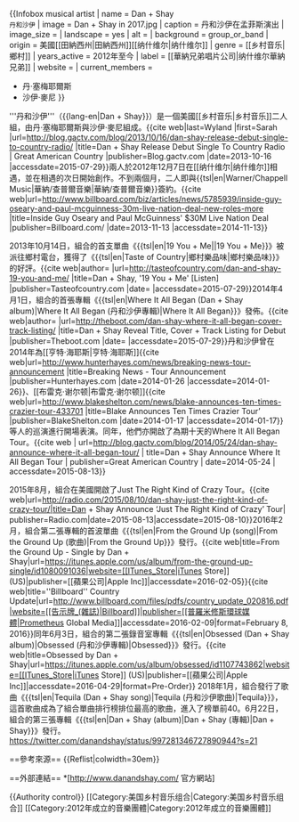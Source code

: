 {{Infobox musical artist
| name            = Dan + Shay<br><small>丹和沙伊</small>
| image           = Dan + Shay in 2017.jpg
| caption         = 丹和沙伊在孟菲斯演出
| image_size      = 
| landscape       = yes
| alt             = 
| background      = group_or_band
| origin          = 美國[[田納西州|田納西州]][[纳什维尔|纳什维尔]]
| genre           = [[乡村音乐|鄉村]]
| years_active    = 2012年至今
| label           = [[華納兄弟唱片公司|纳什维尔華納兄弟]]
| website         = 
| current_members = 
* 丹·塞梅耶爾斯
* 沙伊·麥尼
}}

'''丹和沙伊'''（{{lang-en|Dan + Shay}}）是一個美國[[乡村音乐|乡村音乐]]二人組，由丹·塞梅耶爾斯與沙伊·麥尼組成。<ref>{{cite web|last=Wyland |first=Sarah |url=http://blog.gactv.com/blog/2013/10/16/dan-shay-release-debut-single-to-country-radio/ |title=Dan + Shay Release Debut Single To Country Radio | Great American Country |publisher=Blog.gactv.com |date=2013-10-16 |accessdate=2015-07-29}}</ref>兩人於2012年12月7日在[[纳什维尔|纳什维尔]]相遇，並在相遇的次日開始創作。不到兩個月，二人即與{{tsl|en|Warner/Chappell Music|華納/查普爾音樂|華納/查普爾音樂}}簽約。<ref>{{cite web|url=http://www.billboard.com/biz/articles/news/5785939/inside-guy-oseary-and-paul-mcguinness-30m-live-nation-deal-new-roles-more |title=Inside Guy Oseary and Paul McGuinness' $30M Live Nation Deal |publisher=Billboard.com/ |date=2013-11-13 |accessdate=2014-11-13}}</ref>

2013年10月14日，組合的首支單曲《{{tsl|en|19 You + Me||19 You + Me}}》被派往鄉村電台，獲得了《{{tsl|en|Taste of Country|鄉村樂品味|鄉村樂品味}}》的好評。<ref name="taste">{{cite web|author= |url=http://tasteofcountry.com/dan-and-shay-19-you-and-me/ |title=Dan + Shay, '19 You + Me' [Listen] |publisher=Tasteofcountry.com |date= |accessdate=2015-07-29}}</ref>2014年4月1日，組合的首張專輯《{{tsl|en|Where It All Began (Dan + Shay album)|Where It All Began (丹和沙伊專輯)|Where It All Began}}》發佈。<ref>{{cite web|author= |url=http://theboot.com/dan-shay-where-it-all-began-cover-track-listing/ |title=Dan + Shay Reveal Title, Cover + Track Listing for Debut |publisher=Theboot.com |date= |accessdate=2015-07-29}}</ref>丹和沙伊曾在2014年為[[亨特·海耶斯|亨特·海耶斯]]<ref>{{cite web|url=http://www.hunterhayes.com/news/breaking-news-tour-announcement |title=Breaking News - Tour Announcement |publisher=Hunterhayes.com |date=2014-01-26 |accessdate=2014-01-26}}</ref>、[[布雷克·谢尔顿|布雷克·谢尔顿]]<ref>{{cite web|url=http://www.blakeshelton.com/news/blake-announces-ten-times-crazier-tour-433701 |title=Blake Announces Ten Times Crazier Tour’ |publisher=BlakeShelton.com |date=2014-01-17 |accessdate=2014-01-17}}</ref>等人的巡演進行開場表演。同年，他們亦開啟了為期十天的Where It All Began Tour。<ref name="2014 tour">{{cite web | url=http://blog.gactv.com/blog/2014/05/24/dan-shay-announce-where-it-all-began-tour/ | title=Dan + Shay Announce Where It All Began Tour | publisher=Great American Country | date=2014-05-24 | accessdate=2015-08-13}}</ref>

2015年8月，組合在美國開啟了Just The Right Kind of Crazy Tour。<ref name="2015 tour">{{cite web|url=http://radio.com/2015/08/10/dan-shay-just-the-right-kind-of-crazy-tour/|title=Dan + Shay Announce ‘Just The Right Kind of Crazy’ Tour| publisher=Radio.com|date=2015-08-13|accessdate=2015-08-10}}</ref>2016年2月，組合第二張專輯的首波單曲《{{tsl|en|From the Ground Up (song)|From the Ground Up (歌曲)|From the Ground Up}}》發行。<ref name="iTunes US">{{cite web|title=From the Ground Up - Single by Dan + Shay|url=https://itunes.apple.com/us/album/from-the-ground-up-single/id1080091036|website=[[ITunes_Store|iTunes Store]] (US)|publisher=[[蘋果公司|Apple Inc]]|accessdate=2016-02-05}}</ref><ref name="BBCU Feb8">{{cite web|title=''Billboard'' Country Update|url=http://www.billboard.com/files/pdfs/country_update_020816.pdf|website=[[告示牌_(雜誌)|Billboard]]|publisher=[[普羅米修斯環球媒體|Prometheus Global Media]]|accessdate=2016-02-09|format=February 8, 2016}}</ref>同年6月3日，組合的第二張錄音室專輯《{{tsl|en|Obsessed (Dan + Shay album)|Obsessed (丹和沙伊專輯)|Obsessed}}》發行。<ref>{{cite web|title=Obsessed by Dan + Shay|url=https://itunes.apple.com/us/album/obsessed/id1107743862|website=[[ITunes_Store|iTunes Store]] (US)|publisher=[[蘋果公司|Apple Inc]]|accessdate=2016-04-29|format=Pre-Order}}</ref> 2018年1月，組合發行了歌曲《{{tsl|en|Tequila (Dan + Shay song)|Tequila (丹和沙伊歌曲)|Tequila}}》，這首歌曲成為了組合單曲排行榜排位最高的歌曲，進入了榜單前40。6月22日，組合的第三張專輯《{{tsl|en|Dan + Shay (album)|Dan + Shay (專輯)|Dan + Shay}}》發行。<ref>https://twitter.com/danandshay/status/997281346727890944?s=21</ref>

==參考來源==
{{Reflist|colwidth=30em}}

==外部連結==
*[http://www.danandshay.com/ 官方網站]

{{Authority control}}
[[Category:美国乡村音乐组合|Category:美国乡村音乐组合]]
[[Category:2012年成立的音樂團體|Category:2012年成立的音樂團體]]